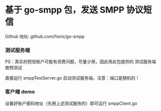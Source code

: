 
# 基于 go-smpp 包，发送 SMPP 协议短信

Github 地址: github.com/fiorix/go-smpp

### 测试服务端

PS：真实的短信账户可能有资费问题，尽量少用，因此用此包提供的 测试服务端 做预测试

直接运行 smppTestServer.go 启动测试服务端，注意：端口是随机的！

### 客户端 demo

设置好账户密码地址（先用上述测试服务的）即可运行 smppClient.go
